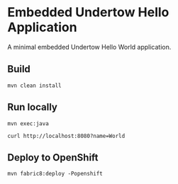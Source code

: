 # Embedded Undertow Hello Application

A minimal embedded Undertow Hello World application.

## Build

    mvn clean install

## Run locally

    mvn exec:java

    curl http://localhost:8080?name=World

## Deploy to OpenShift

    mvn fabric8:deploy -Popenshift
